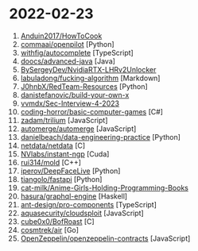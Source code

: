 # 2022-02-23

1. [Anduin2017/HowToCook](https://github.com/Anduin2017/HowToCook "程序员在家做饭方法指南。Programmer's guide about how to cook at home (Chinese).") 
2. [commaai/openpilot](https://github.com/commaai/openpilot "openpilot is an open source driver assistance system. openpilot performs the functions of Automated Lane Centering and Adaptive Cruise Control for over 150 supported car makes and models.") [Python]
3. [withfig/autocomplete](https://github.com/withfig/autocomplete "Fig adds autocomplete to your terminal.") [TypeScript]
4. [doocs/advanced-java](https://github.com/doocs/advanced-java "😮 Core Interview Questions & Answers For Experienced Java(Backend) Developers | 互联网 Java 工程师进阶知识完全扫盲：涵盖高并发、分布式、高可用、微服务、海量数据处理等领域知识") [Java]
5. [BySergeyDev/NvidiaRTX-LHRv2Unlocker](https://github.com/BySergeyDev/NvidiaRTX-LHRv2Unlocker "The first fully automated BIOS modifier for RTX cards with LHR v2 lock.") 
6. [labuladong/fucking-algorithm](https://github.com/labuladong/fucking-algorithm "刷算法全靠套路，认准 labuladong 就够了！English version supported! Crack LeetCode, not only how, but also why.") [Markdown]
7. [J0hnbX/RedTeam-Resources](https://github.com/J0hnbX/RedTeam-Resources "") [Python]
8. [danistefanovic/build-your-own-x](https://github.com/danistefanovic/build-your-own-x "🤓 Build your own (insert technology here)") 
9. [vvmdx/Sec-Interview-4-2023](https://github.com/vvmdx/Sec-Interview-4-2023 "一个2023届毕业生在毕业前持续更新、收集的安全岗面试题及面试经验分享~") 
10. [coding-horror/basic-computer-games](https://github.com/coding-horror/basic-computer-games "An updated version of the classic Basic Computer Games book, with well-written examples in a variety of common programming languages") [C#]
11. [zadam/trilium](https://github.com/zadam/trilium "Build your personal knowledge base with Trilium Notes") [JavaScript]
12. [automerge/automerge](https://github.com/automerge/automerge "A JSON-like data structure (a CRDT) that can be modified concurrently by different users, and merged again automatically.") [JavaScript]
13. [danielbeach/data-engineering-practice](https://github.com/danielbeach/data-engineering-practice "Data Engineering Practice Problems") [Python]
14. [netdata/netdata](https://github.com/netdata/netdata "Real-time performance monitoring, done right! https://www.netdata.cloud") [C]
15. [NVlabs/instant-ngp](https://github.com/NVlabs/instant-ngp "Instant neural graphics primitives: lightning fast NeRF and more") [Cuda]
16. [rui314/mold](https://github.com/rui314/mold "mold: A Modern Linker") [C++]
17. [iperov/DeepFaceLive](https://github.com/iperov/DeepFaceLive "Real-time face swap for PC streaming or video calls") [Python]
18. [tiangolo/fastapi](https://github.com/tiangolo/fastapi "FastAPI framework, high performance, easy to learn, fast to code, ready for production") [Python]
19. [cat-milk/Anime-Girls-Holding-Programming-Books](https://github.com/cat-milk/Anime-Girls-Holding-Programming-Books "Anime Girls Holding Programming Books") 
20. [hasura/graphql-engine](https://github.com/hasura/graphql-engine "Blazing fast, instant realtime GraphQL APIs on your DB with fine grained access control, also trigger webhooks on database events.") [Haskell]
21. [ant-design/pro-components](https://github.com/ant-design/pro-components "🏆 Use Ant Design like a Pro!") [TypeScript]
22. [aquasecurity/cloudsploit](https://github.com/aquasecurity/cloudsploit "Cloud Security Posture Management (CSPM)") [JavaScript]
23. [cube0x0/BofRoast](https://github.com/cube0x0/BofRoast "Beacon Object Files for roasting Active Directory") [C]
24. [cosmtrek/air](https://github.com/cosmtrek/air "☁️ Live reload for Go apps") [Go]
25. [OpenZeppelin/openzeppelin-contracts](https://github.com/OpenZeppelin/openzeppelin-contracts "OpenZeppelin Contracts is a library for secure smart contract development.") [JavaScript]
